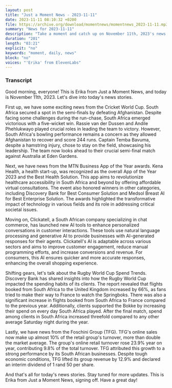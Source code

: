 ```yaml
---
layout: post
title: "Just a Moment News - 2023-11-11"
date: 2023-11-11 08:10:32 +0200
file: https://archive.org/download/momentnews/momentnews_2023-11-11.mp3
summary: "News for 2023-11-11"
description: "Take a moment and catch up on November 11th, 2023's news."
duration: "201"
length: "03:21"
explicit: "no"
keywords: "moment, daily, news"
block: "no"
voices: "'Erika' from ElevenLabs"
---
```


### Transcript

Good morning, everyone! This is Erika from Just a Moment News, and today is November 11th, 2023. Let's dive into today's news stories.

First up, we have some exciting news from the Cricket World Cup. South Africa secured a spot in the semi-finals by defeating Afghanistan. Despite facing some challenges during the run-chase, South Africa emerged victorious with a five-wicket win. Rassie van der Dussen and Andile Phehlukwayo played crucial roles in leading the team to victory. However, South Africa's bowling performance remains a concern as they allowed Afghanistan to recover and score 244 runs. Captain Temba Bavuma, despite a hamstring injury, chose to stay on the field, showcasing his leadership. The team now looks ahead to their crucial semi-final match against Australia at Eden Gardens.

Next, we have news from the MTN Business App of the Year awards. Kena Health, a health start-up, was recognized as the overall App of the Year 2023 and the Best Health Solution. This app aims to revolutionize healthcare accessibility in South Africa and beyond by offering affordable virtual consultations. The event also honored winners in other categories, including Discovery Bank for Best Consumer Solution and Medsol Breast AI for Best Enterprise Solution. The awards highlighted the transformative impact of technology in various fields and its role in addressing critical societal issues.

Moving on, Clickatell, a South African company specializing in chat commerce, has launched new AI tools to enhance personalized conversations in customer interactions. These tools use natural language processing and generative AI to provide businesses with AI-generated responses for their agents. Clickatell's AI is adaptable across various sectors and aims to improve customer engagement, reduce manual programming efforts, and increase conversions and revenue. For consumers, this AI ensures quicker and more accurate responses, enhancing the overall shopping experience.

Shifting gears, let's talk about the Rugby World Cup Spend Trends. Discovery Bank has shared insights into how the Rugby World Cup impacted the spending habits of its clients. The report revealed that flights booked from South Africa to the United Kingdom increased by 66%, as fans tried to make their way to France to watch the Springboks. There was also a significant increase in flights booked from South Africa to France compared to the previous year. Additionally, clients supported the Bokke by increasing their spend on every day South Africa played. After the final match, spend among clients in South Africa increased threefold compared to any other average Saturday night during the year.

Lastly, we have news from the Foschini Group (TFG). TFG's online sales now make up almost 10% of the retail group's turnover, more than double the market average. The group's online retail turnover rose 23.9% year on year, contributing 9.8% of the total turnover. TFG attributed this growth to a strong performance by its South African businesses. Despite tough economic conditions, TFG lifted its group revenue by 12.9% and declared an interim dividend of 1 rand 50 per share.

And that's all for today's news stories. Stay tuned for more updates. This is Erika from Just a Moment News, signing off. Have a great day!

